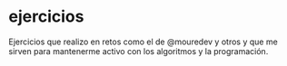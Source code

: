 # ejercicios
Ejercicios que realizo en retos como el de @mouredev y otros y que me sirven para mantenerme activo con los algoritmos y la programación.
